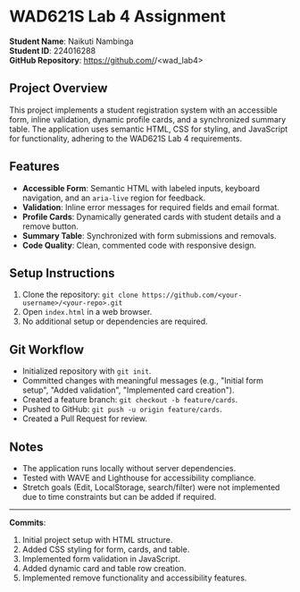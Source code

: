 # WAD621S Lab 4 Assignment
**Student Name**: Naikuti Nambinga  
**Student ID**: 224016288  
**GitHub Repository**: https://github.com/<NAIKUTI05>/<wad_lab4>  

## Project Overview
This project implements a student registration system with an accessible form, inline validation, dynamic profile cards, and a synchronized summary table. The application uses semantic HTML, CSS for styling, and JavaScript for functionality, adhering to the WAD621S Lab 4 requirements.

## Features
- **Accessible Form**: Semantic HTML with labeled inputs, keyboard navigation, and an `aria-live` region for feedback.
- **Validation**: Inline error messages for required fields and email format.
- **Profile Cards**: Dynamically generated cards with student details and a remove button.
- **Summary Table**: Synchronized with form submissions and removals.
- **Code Quality**: Clean, commented code with responsive design.

## Setup Instructions
1. Clone the repository: `git clone https://github.com/<your-username>/<your-repo>.git`
2. Open `index.html` in a web browser.
3. No additional setup or dependencies are required.

## Git Workflow
- Initialized repository with `git init`.
- Committed changes with meaningful messages (e.g., "Initial form setup", "Added validation", "Implemented card creation").
- Created a feature branch: `git checkout -b feature/cards`.
- Pushed to GitHub: `git push -u origin feature/cards`.
- Created a Pull Request for review.

## Notes
- The application runs locally without server dependencies.
- Tested with WAVE and Lighthouse for accessibility compliance.
- Stretch goals (Edit, LocalStorage, search/filter) were not implemented due to time constraints but can be added if required.

---
**Commits**:
1. Initial project setup with HTML structure.
2. Added CSS styling for form, cards, and table.
3. Implemented form validation in JavaScript.
4. Added dynamic card and table row creation.
5. Implemented remove functionality and accessibility features.